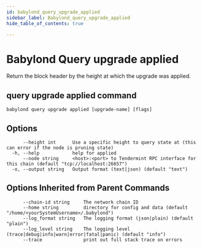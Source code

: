 ```yaml
---
id: babylond_query_upgrade_applied
sidebar_label: Babylond_query_upgrade_applied
hide_table_of_contents: true

---
```


# Babylond Query upgrade applied
Return the block header by the height at which the upgrade was applied.
## query upgrade applied command
```
babylond query upgrade applied [upgrade-name] [flags]
```
## Options
```
      --height int      Use a specific height to query state at (this can error if the node is pruning state)
  -h, --help            help for applied
      --node string     <host>:<port> to Tendermint RPC interface for this chain (default "tcp://localhost:26657")
  -o, --output string   Output format (text|json) (default "text")
```
## Options Inherited from Parent Commands
```
      --chain-id string     The network chain ID
      --home string         directory for config and data (default "/home/<yourSystemUsername>/.babylond")
      --log_format string   The logging format (json|plain) (default "plain")
      --log_level string    The logging level (trace|debug|info|warn|error|fatal|panic) (default "info")
      --trace               print out full stack trace on errors
```